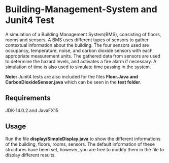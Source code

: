 # Building-Management-System and Junit4 Test

A simulation of a Building Management System(BMS), consisting of floors, rooms and sensors. A BMS uses different types of
sensors to gather contextual information about the building. The four sensors used are occupancy, temperature, noise, and carbon dioxide sensors with each appropriate measurement units. The gathered data from sensors are used to determine the hazard levels, and activates a fire alarm if necessary. A simulation of time is also used to simulate time passing in the system.

**Note:** Junit4 tests are also included for the files **Floor.Java and CarbonDioxideSensor.java** which can be seen in the **test folder**. 

## Requirements

JDK-14.0.2 and JavaFX15


## Usage

Run the file **display/SimpleDisplay.java** to show the different informations of the building, floors, rooms, sensors. The default information of these structures have been set, however, you are free to modify them in the file to display different results.

